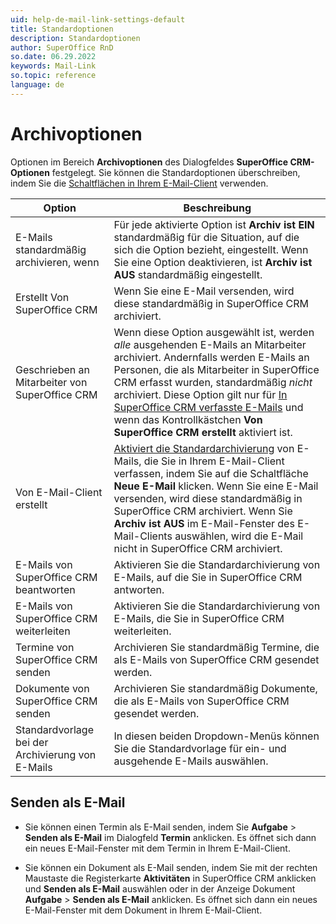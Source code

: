 ```yaml
---
uid: help-de-mail-link-settings-default
title: Standardoptionen
description: Standardoptionen
author: SuperOffice RnD
so.date: 06.29.2022
keywords: Mail-Link
so.topic: reference
language: de
---
```


# Archivoptionen

Optionen im Bereich **Archivoptionen** des Dialogfeldes **SuperOffice CRM-Optionen** festgelegt. Sie können die Standardoptionen überschreiben, indem Sie die [Schaltflächen in Ihrem E-Mail-Client][2] verwenden.

| Option | Beschreibung |
|---|---|
| E-Mails standardmäßig archivieren, wenn | Für jede aktivierte Option ist **Archiv ist EIN** standardmäßig für die Situation, auf die sich die Option bezieht, eingestellt. Wenn Sie eine Option deaktivieren, ist **Archiv ist AUS** standardmäßig eingestellt. |
| Erstellt Von SuperOffice CRM | Wenn Sie eine E-Mail versenden, wird diese standardmäßig in SuperOffice CRM archiviert. |
| Geschrieben an Mitarbeiter von SuperOffice CRM | Wenn diese Option ausgewählt ist, werden *alle* ausgehenden E-Mails an Mitarbeiter archiviert. Andernfalls werden E-Mails an Personen, die als Mitarbeiter in SuperOffice CRM erfasst wurden, standardmäßig *nicht* archiviert. Diese Option gilt nur für [In SuperOffice CRM verfasste E-Mails][4] und wenn das Kontrollkästchen **Von SuperOffice CRM erstellt** aktiviert ist.
| Von E-Mail-Client erstellt | [Aktiviert die Standardarchivierung][5] von E-Mails, die Sie in Ihrem E-Mail-Client verfassen, indem Sie auf die Schaltfläche **Neue E-Mail** klicken. Wenn Sie eine E-Mail versenden, wird diese standardmäßig in SuperOffice CRM archiviert. Wenn Sie **Archiv ist AUS** im E-Mail-Fenster des E-Mail-Clients auswählen, wird die E-Mail nicht in SuperOffice CRM archiviert. |
| E-Mails von SuperOffice CRM beantworten | Aktivieren Sie die Standardarchivierung von E-Mails, auf die Sie in SuperOffice CRM antworten. |
| E-Mails von SuperOffice CRM weiterleiten | Aktivieren Sie die Standardarchivierung von E-Mails, die Sie in SuperOffice CRM weiterleiten. |
| Termine von SuperOffice CRM senden | Archivieren Sie standardmäßig Termine, die als E-Mails von SuperOffice CRM gesendet werden. |
| Dokumente von SuperOffice CRM senden | Archivieren Sie standardmäßig Dokumente, die als E-Mails von SuperOffice CRM gesendet werden. |
| Standardvorlage bei der Archivierung von E-Mails | In diesen beiden Dropdown-Menüs können Sie die Standardvorlage für ein- und ausgehende E-Mails auswählen. |

## Senden als E-Mail

* Sie können einen Termin als E-Mail senden, indem Sie **Aufgabe** > **Senden als E-Mail** im Dialogfeld **Termin** anklicken. Es öffnet sich dann ein neues E-Mail-Fenster mit dem Termin in Ihrem E-Mail-Client.

* Sie können ein Dokument als E-Mail senden, indem Sie mit der rechten Maustaste die Registerkarte **Aktivitäten** in SuperOffice CRM anklicken und **Senden als E-Mail** auswählen oder in der Anzeige Dokument **Aufgabe** > **Senden als E-Mail** anklicken. Es öffnet sich dann ein neues E-Mail-Fenster mit dem Dokument in Ihrem E-Mail-Client.

<!-- Referenced links -->
[2]: ../index.md
[4]: ../create-in-superoffice.md
[5]: archive-by-default.md

<!-- Referenced images -->
